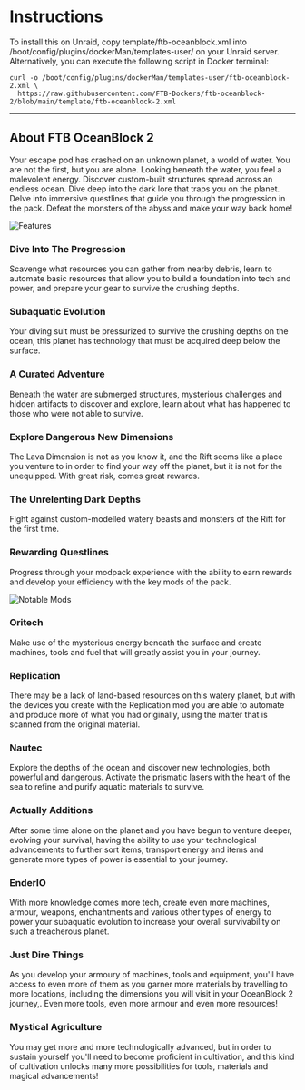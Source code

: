 # Instructions
To install this on Unraid, copy template/ftb-oceanblock.xml into /boot/config/plugins/dockerMan/templates-user/ on your Unraid server.
Alternatively, you can execute the following script in Docker terminal:

```
curl -o /boot/config/plugins/dockerMan/templates-user/ftb-oceanblock-2.xml \
  https://raw.githubusercontent.com/FTB-Dockers/ftb-oceanblock-2/blob/main/template/ftb-oceanblock-2.xml
```

-----------------------------------
## About FTB OceanBlock 2

Your escape pod has crashed on an unknown planet, a world of water. You are not the first, but you are alone. Looking beneath the water, you feel a malevolent energy. Discover custom-built structures spread across an endless ocean. Dive deep into the dark lore that traps you on the planet. Delve into immersive questlines that guide you through the progression in the pack. Defeat the monsters of the abyss and make your way back home!

![Features](https://cdn.feed-the-beast.com/packs/128-ftb-oceanblock-2/features.webp)

### Dive Into The Progression
Scavenge what resources you can gather from nearby debris, learn to automate basic resources that allow you to build a foundation into tech and power, and prepare your gear to survive the crushing depths.

### Subaquatic Evolution
Your diving suit must be pressurized to survive the crushing depths on the ocean, this planet has technology that must be acquired deep below the surface.

### A Curated Adventure
Beneath the water are submerged structures, mysterious challenges and hidden artifacts to discover and explore, learn about what has happened to those who were not able to survive.

### Explore Dangerous New Dimensions
The Lava Dimension is not as you know it, and the Rift seems like a place you venture to in order to find your way off the planet, but it is not for the unequipped. With great risk, comes great rewards.

### The Unrelenting Dark Depths
Fight against custom-modelled watery beasts and monsters of the Rift for the first time.

### Rewarding Questlines
Progress through your modpack experience with the ability to earn rewards and develop your efficiency with the key mods of the pack.

![Notable Mods](https://cdn.feed-the-beast.com/packs/128-ftb-oceanblock-2/notable-mods.webp)

### Oritech
Make use of the mysterious energy beneath the surface and create machines, tools and fuel that will greatly assist you in your journey.

### Replication
There may be a lack of land-based resources on this watery planet, but with the devices you create with the Replication mod you are able to automate and produce more of what you had originally, using the matter that is scanned from the original material.

### Nautec
Explore the depths of the ocean and discover new technologies, both powerful and dangerous. Activate the prismatic lasers with the heart of the sea to refine and purify aquatic materials to survive.

### Actually Additions
After some time alone on the planet and you have begun to venture deeper, evolving your survival, having the ability to use your technological advancements to further sort items, transport energy and items and generate more types of power is essential to your journey.

### EnderIO
With more knowledge comes more tech, create even more machines, armour, weapons, enchantments and various other types of energy to power your subaquatic evolution to increase your overall survivability on such a treacherous planet.

### Just Dire Things
As you develop your armoury of machines, tools and equipment, you'll have access to even more of them as you garner more materials by travelling to more locations, including the dimensions you will visit in your OceanBlock 2 journey,. Even more tools, even more armour and even more resources!

### Mystical Agriculture
You may get more and more technologically advanced, but in order to sustain yourself you'll need to become proficient in cultivation, and this kind of cultivation unlocks many more possibilities for tools, materials and magical advancements!
